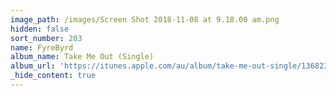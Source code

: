 ```yaml
---
image_path: /images/Screen Shot 2018-11-08 at 9.18.00 am.png
hidden: false
sort_number: 203
name: FyreByrd
album_name: Take Me Out (Single)
album_url: 'https://itunes.apple.com/au/album/take-me-out-single/1368231520'
_hide_content: true
---
```



